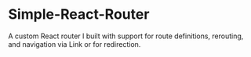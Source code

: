 # Simple-React-Router

A custom React router I built with support for route definitions, rerouting, and navigation via Link or <Navigate /> for redirection.
